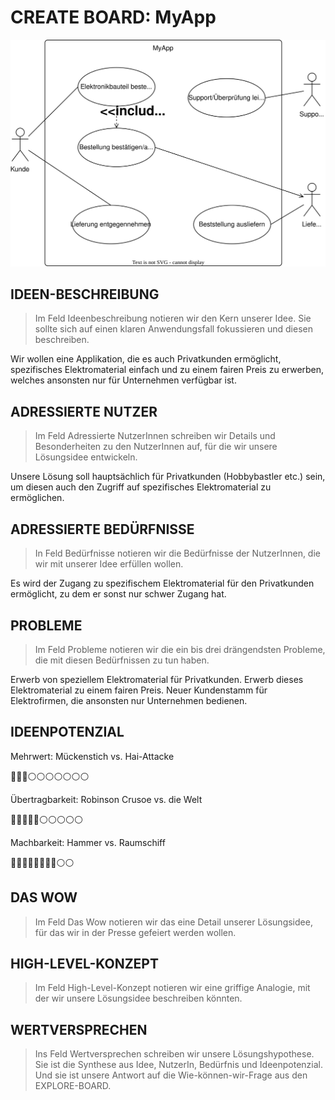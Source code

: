 #  CREATE BOARD: MyApp

![Use case diagram](figures/uc-diagram.drawio.svg)

## IDEEN-BESCHREIBUNG
> Im Feld Ideenbeschreibung notieren wir den Kern unserer Idee. Sie sollte sich auf einen klaren Anwendungsfall fokussieren und diesen beschreiben.

Wir wollen eine Applikation, die es auch Privatkunden ermöglicht, spezifisches Elektromaterial einfach und zu einem fairen Preis zu erwerben, welches ansonsten nur für Unternehmen verfügbar ist.

## ADRESSIERTE NUTZER
> Im Feld Adressierte NutzerInnen schreiben wir Details und Besonderheiten zu den NutzerInnen auf, für die wir unsere Lösungsidee entwickeln.

Unsere Lösung soll hauptsächlich für Privatkunden (Hobbybastler etc.) sein, um diesen auch den Zugriff auf spezifisches Elektromaterial zu ermöglichen.

## ADRESSIERTE BEDÜRFNISSE
> In Feld Bedürfnisse notieren wir die Bedürfnisse der NutzerInnen, die wir mit unserer Idee erfüllen wollen.

Es wird der Zugang zu spezifischem Elektromaterial für den Privatkunden ermöglicht, zu dem er sonst nur schwer Zugang hat.

## PROBLEME
> Im Feld Probleme notieren wir die ein bis drei drängendsten Probleme, die mit diesen Bedürfnissen zu tun haben.

Erwerb von speziellem Elektromaterial für Privatkunden.
Erwerb dieses Elektromaterial zu einem fairen Preis.
Neuer Kundenstamm für Elektrofirmen, die ansonsten nur Unternehmen bedienen.

## IDEENPOTENZIAL
Mehrwert: Mückenstich vs. Hai-Attacke

🔵🔵🔵⚪️⚪️⚪️⚪️⚪️⚪️⚪️

Übertragbarkeit: Robinson Crusoe vs. die Welt

🔵🔵🔵🔵🔵⚪️⚪️⚪️⚪️⚪️

Machbarkeit: Hammer vs. Raumschiff

🔵🔵🔵🔵🔵🔵🔵🔵⚪️⚪️


## DAS WOW
> Im Feld Das Wow notieren wir das eine Detail unserer Lösungsidee, für das wir in der Presse gefeiert werden wollen.

## HIGH-LEVEL-KONZEPT
> Im Feld High-Level-Konzept notieren wir eine griffige Analogie, mit der wir unsere Lösungsidee beschreiben könnten.

## WERTVERSPRECHEN
> Ins Feld Wertversprechen schreiben wir unsere Lösungshypothese. Sie ist die Synthese aus Idee, NutzerIn, Bedürfnis und Ideenpotenzial. Und sie ist unsere Antwort auf die Wie-können-wir-Frage aus den EXPLORE-BOARD.
